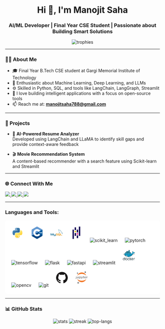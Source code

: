 <h1 align="center">Hi 👋, I'm Manojit Saha</h1>
<h3 align="center">AI/ML Developer | Final Year CSE Student | Passionate about Building Smart Solutions</h3>

<p align="center">
  <img src="https://github-profile-trophy.vercel.app/?username=manojit2943p&theme=gruvbox&margin-w=15&margin-h=15" alt="trophies" />
</p>

---

### 🧑‍💻 About Me

- 🎓 Final Year B.Tech CSE student at Gargi Memorial Institute of Technology  
- 🧠 Enthusiastic about Machine Learning, Deep Learning, and LLMs  
- ⚙️ Skilled in Python, SQL, and tools like LangChain, LangGraph, Streamlit  
- 🧰 I love building intelligent applications with a focus on open-source tools  
- 📫 Reach me at: **manojitsaha788@gmail.com**

---

### 💼 Projects

- 🎯 **AI-Powered Resume Analyzer**  
  Developed using LangChain and LLaMA to identify skill gaps and provide context-aware feedback  

- 🎬 **Movie Recommendation System**  
  A content-based recommender with a search feature using Scikit-learn and Streamlit  

---

### 🌐 Connect With Me

<p align="left">
  <a href="https://www.linkedin.com/in/manojit-saha" target="_blank">
    <img src="https://raw.githubusercontent.com/rahuldkjain/github-profile-readme-generator/master/src/images/icons/Social/linked-in-alt.svg" width="30" />
  </a>
  <a href="https://www.kaggle.com/manojit2943p" target="_blank">
    <img src="https://raw.githubusercontent.com/rahuldkjain/github-profile-readme-generator/master/src/images/icons/Social/kaggle.svg" width="30" />
  </a>
  <a href="https://leetcode.com/u/manojitsaha788/" target="_blank">
    <img src="https://raw.githubusercontent.com/rahuldkjain/github-profile-readme-generator/master/src/images/icons/Social/leet-code.svg" width="30" />
  </a>
  <a href="https://www.geeksforgeeks.org/user/manojits8z5o/" target="_blank">
    <img src="https://raw.githubusercontent.com/rahuldkjain/github-profile-readme-generator/master/src/images/icons/Social/geeks-for-geeks.svg" width="30" />
  </a>
</p>

---

<h3 align="left">Languages and Tools:</h3>

<p align="left" style="background-color: rgb(255, 255, 255); padding: 10px; border-radius: 8px;">
  <img src="https://raw.githubusercontent.com/devicons/devicon/master/icons/python/python-original.svg" alt="python" width="40" height="40" style="margin: 10px;" />
  <img src="https://raw.githubusercontent.com/devicons/devicon/master/icons/cplusplus/cplusplus-original.svg" alt="cplusplus" width="40" height="40" style="margin: 10px;" />
  <img src="https://raw.githubusercontent.com/devicons/devicon/master/icons/mysql/mysql-original-wordmark.svg" alt="mysql" width="40" height="40" style="margin: 10px;" />
  <img src="https://raw.githubusercontent.com/devicons/devicon/master/icons/pandas/pandas-original.svg" alt="pandas" width="40" height="40" style="margin: 10px;" />
  <img src="https://upload.wikimedia.org/wikipedia/commons/0/05/Scikit_learn_logo_small.svg" alt="scikit_learn" width="40" height="40" style="margin: 10px;" />
  <img src="https://www.vectorlogo.zone/logos/pytorch/pytorch-icon.svg" alt="pytorch" width="40" height="40" style="margin: 10px;" />
  <img src="https://www.vectorlogo.zone/logos/tensorflow/tensorflow-icon.svg" alt="tensorflow" width="40" height="40" style="margin: 10px;" />
  <img src="https://www.vectorlogo.zone/logos/pocoo_flask/pocoo_flask-icon.svg" alt="flask" width="40" height="40" style="margin: 10px;" />
  <img src="https://cdn.worldvectorlogo.com/logos/fastapi.svg" alt="fastapi" width="40" height="40" style="margin: 10px;" />
  <img src="https://streamlit.io/images/brand/streamlit-logo-primary-colormark-darktext.png" alt="streamlit" width="100" height="40" style="margin: 10px;" />
  <img src="https://raw.githubusercontent.com/devicons/devicon/master/icons/docker/docker-original-wordmark.svg" alt="docker" width="40" height="40" style="margin: 10px;" />
  <img src="https://www.vectorlogo.zone/logos/opencv/opencv-icon.svg" alt="opencv" width="40" height="40" style="margin: 10px;" />
  <img src="https://www.vectorlogo.zone/logos/git-scm/git-scm-icon.svg" alt="git" width="40" height="40" style="margin: 10px;" />
  <img src="https://raw.githubusercontent.com/devicons/devicon/master/icons/github/github-original.svg" alt="github" width="40" height="40" style="margin: 10px;" />
  <img src="https://raw.githubusercontent.com/devicons/devicon/master/icons/jupyter/jupyter-original-wordmark.svg" alt="jupyter" width="40" height="40" style="margin: 10px;" />
</p>

---

### 📊 GitHub Stats

<p align="center">
  <img src="https://github-readme-stats.vercel.app/api?username=manojit2943p&show_icons=true&theme=tokyonight" alt="stats" />
  <img src="https://github-readme-streak-stats.herokuapp.com/?user=manojit2943p&theme=tokyonight" alt="streak" />
  <img src="https://github-readme-stats.vercel.app/api/top-langs?username=manojit2943p&layout=compact&theme=tokyonight" alt="top-langs" />
</p>
